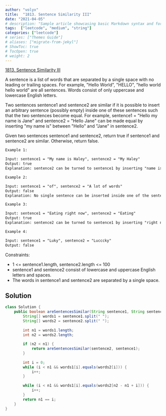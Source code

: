 ```yaml
---
author: "volyx"
title:  "1813. Sentence Similarity III"
date: "2021-04-05"
# description: "Sample article showcasing basic Markdown syntax and formatting for HTML elements."
tags:  ["leetcode", "medium", "string"]
categories: ["leetcode"]
# series: ["Themes Guide"]
# aliases: ["migrate-from-jekyl"]
# ShowToc: true
# TocOpen: true
# weight: 2
---
```


[1813. Sentence Similarity III](https://leetcode.com/problems/sentence-similarity-iii/)

A sentence is a list of words that are separated by a single space with no leading or trailing spaces. For example, "Hello World", "HELLO", "hello world hello world" are all sentences. Words consist of only uppercase and lowercase English letters.

Two sentences sentence1 and sentence2 are similar if it is possible to insert an arbitrary sentence (possibly empty) inside one of these sentences such that the two sentences become equal. For example, sentence1 = "Hello my name is Jane" and sentence2 = "Hello Jane" can be made equal by inserting "my name is" between "Hello" and "Jane" in sentence2.

Given two sentences sentence1 and sentence2, return true if sentence1 and sentence2 are similar. Otherwise, return false.

```txt
Example 1:

Input: sentence1 = "My name is Haley", sentence2 = "My Haley"
Output: true
Explanation: sentence2 can be turned to sentence1 by inserting "name is" between "My" and "Haley".
```

```txt
Example 2:

Input: sentence1 = "of", sentence2 = "A lot of words"
Output: false
Explanation: No single sentence can be inserted inside one of the sentences to make it equal to the other.
```

```txt
Example 3:

Input: sentence1 = "Eating right now", sentence2 = "Eating"
Output: true
Explanation: sentence2 can be turned to sentence1 by inserting "right now" at the end of the sentence.
```

```txt
Example 4:

Input: sentence1 = "Luky", sentence2 = "Lucccky"
Output: false
```

Constraints:

- 1 <= sentence1.length, sentence2.length <= 100
- sentence1 and sentence2 consist of lowercase and uppercase English letters and spaces.
- The words in sentence1 and sentence2 are separated by a single space.

## Solution

```java
class Solution {
    public boolean areSentencesSimilar(String sentence1, String sentence2) {
        String[] words1 = sentence1.split(" ");
        String[] words2 = sentence2.split(" ");
        
        int n1 = words1.length;
        int n2 = words2.length;
        
        if (n2 < n1) {
            return areSentencesSimilar(sentence2, sentence1);
        }
        
        int i = 0;
        while (i < n1 && words1[i].equals(words2[i])) {
            i++;
        }
        
        while (i < n1 && words1[i].equals(words2[n2 - n1 + i])) {
            i++;
        }
        return n1 == i;
    }
}
```

